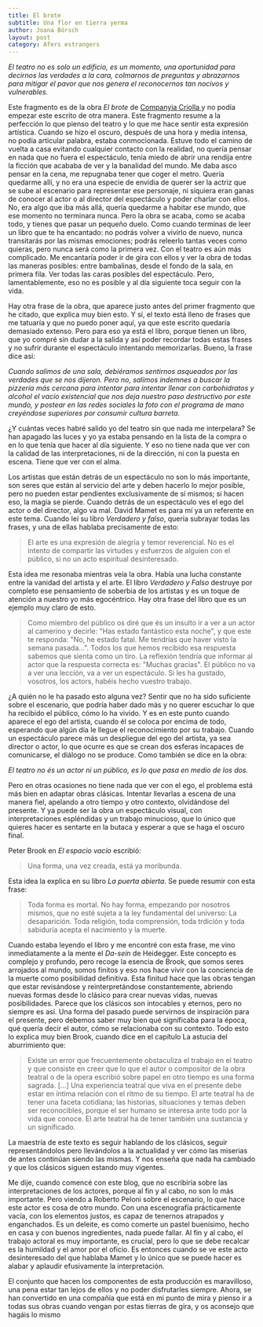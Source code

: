 ```yaml
---
title: El brote
subtitle: Una flor en tierra yerma
author: Joana Börsch
layout: post
category: Afers estrangers
---
```


*El teatro no es solo un edificio, es un momento, una oportunidad para decirnos las verdades a la cara, colmarnos de preguntas y abrazarnos para mitigar el pavor que nos genera el reconocernos tan nocivos y vulnerables.*

Este fragmento es de la obra *El brote* de [Companyia Criolla ](https://www.ciacriolla.com/) y no podía empezar este escrito de otra manera. Este fragmento resume a la perfección lo que pienso del teatro y lo que me hace sentir esta expresión artística. Cuando se hizo el oscuro, después de una hora y media intensa, no podía articular palabra, estaba conmocionada. Estuve todo el camino de vuelta a casa evitando cualquier contacto con la realidad, no quería pensar en nada que no fuera el espectáculo, tenía miedo de abrir una rendija entre la ficción que acababa de ver y la banalidad del mundo. Me daba asco pensar en la cena, me repugnaba tener que coger el metro. Quería quedarme allí, y no era una especie de envidia de querer ser la actriz que se sube al escenario para representar ese personaje, ni siquiera eran ganas de conocer al actor o al director del espectáculo y poder charlar con ellos. No, era algo que iba más allá, quería quedarme a habitar ese mundo, que ese momento no terminara nunca.
Pero la obra se acaba, como se acaba todo, y tienes que pasar un pequeño duelo. Como cuando terminas de leer un libro que te ha encantado: no podrás volver a vivirlo de nuevo, nunca transitarás por las mismas emociones; podrás releerlo tantas veces como quieras, pero nunca será como la primera vez. Con el teatro es aún más complicado. Me encantaría poder ir de gira con ellos y ver la obra de todas las maneras posibles: entre bambalinas, desde el fondo de la sala, en primera fila. Ver todas las caras posibles del espectáculo. Pero, lamentablemente, eso no es posible y al día siguiente toca seguir con la vida.

Hay otra frase de la obra, que aparece justo antes del primer fragmento que he citado, que explica muy bien esto. Y sí, el texto está lleno de frases que me tatuaría y que no puedo poner aquí, ya que este escrito quedaría demasiado extenso. Pero para eso ya está el libro, porque tienen un libro, que yo compré sin dudar a la salida y así poder recordar todas estas frases y no sufrir durante el espectáculo intentando memorizarlas.
Bueno, la frase dice así:

*Cuando salimos de una sala, debiéramos sentirnos asqueados por las verdades que se nos dijeron. Pero no, salimos indemnes a buscar la pizzería más cercana para intentar para intentar llenar con carbohidratos y alcohol el vacío existencial que nos deja nuestro paso destructivo por este mundo, y postear en las redes sociales la foto con el programa de mano creyéndose superiores por consumir cultura barreta.*

¿Y cuántas veces habré salido yo del teatro sin que nada me interpelara? Se han apagado las luces y yo ya estaba pensando en la lista de la compra o en lo que tenía que hacer al día siguiente. Y eso no tiene nada que ver con la calidad de las interpretaciones, ni de la dirección, ni con la puesta en escena. Tiene que ver con el alma.

Los artistas que están detrás de un espectáculo no son lo más importante, son seres que están al servicio del arte y deben hacerlo lo mejor posible, pero no pueden estar pendientes exclusivamente de sí mismos; si hacen eso, la magia se pierde. Cuando detrás de un espectáculo ves el ego del actor o del director, algo va mal.
David Mamet es para mí ya un referente en este tema. Cuando leí su libro *Verdadero y falso*, quería subrayar todas las frases, y una de ellas hablaba precisamente de esto:

> El arte es una expresión de alegría y temor reverencial. No es el intento de compartir las virtudes y esfuerzos de alguien con el público, si no un acto espiritual desinteresado.

Esta idea me resonaba mientras veía la obra. Había una lucha constante entre la vanidad del artista y el arte. El libro *Verdadero y Falso* destruye por completo ese pensamiento de soberbia de los artistas y es un toque de atención a nuestro yo más egocéntrico. Hay otra frase del libro que es un ejemplo muy claro de esto.

> Como miembro del público os diré que és un insulto ir a ver a un actor al camerino y decirle: "Has estado fantástico esta noche", y que este te responda: "No, he estado fatal. Me tendrías que haver visto la semana pasada...". Todos los que hemos recibido esa respuesta sabemos que sienta como un tiro. La reflexión tendría que informar al actor que la respuesta correcta es: "Muchas gracias". El público no va a ver una lección, va a ver un espectáculo. Si les ha gustado, vosotros, los actors, habéis hecho vuestro trabajo.

¿A quién no le ha pasado esto alguna vez? Sentir que no ha sido suficiente sobre el escenario, que podría haber dado más y no querer escuchar lo que ha recibido el público, cómo lo ha vivido. Y es en este punto cuando aparece el ego del artista, cuando él se coloca por encima de todo, esperando que algún día le llegue el reconocimiento por su trabajo. Cuando un espectáculo parece más un despliegue del ego del artista, ya sea director o actor, lo que ocurre es que se crean dos esferas incapaces de comunicarse, el diálogo no se produce. Como también se dice en la obra:

*El teatro no és un actor ni un público, es lo que pasa en medio de los dos.*

Pero en otras ocasiones no tiene nada que ver con el ego, el problema está más bien en adaptar obras clásicas. Intentar llevarlas a escena de una manera fiel, apelando a otro tiempo y otro contexto, olvidándose del presente. Y ya puede ser la obra un espectáculo visual, con interpretaciones espléndidas y un trabajo minucioso, que lo único que quieres hacer es sentarte en la butaca y esperar a que se haga el oscuro final.

Peter Brook en *El espacio vacío* escribió: 

>Una forma, una vez creada, está ya moribunda. 

Esta idea la explica en su libro *La puerta abierta*. Se puede resumir con esta frase:

> Toda forma es mortal. No hay forma, empezando por nosotros mismos, que no esté sujeta a la ley fundamental del universo: La desaparición. Toda religión, toda comprensión, toda trdición y toda sabiduría acepta el nacimiento y la muerte.

Cuando estaba leyendo el libro y me encontré con esta frase, me vino inmediatamente a la mente el *Da-sein* de Heidegger. Este concepto es complejo y profundo, pero recoge la esencia de Brook, que somos seres arrojados al mundo, somos finitos y eso nos hace vivir con la conciencia de la muerte como posibilidad definitiva. Esta finitud hace que las obras tengan que estar revisándose y reinterpretándose constantemente, abriendo nuevas formas desde lo clásico para crear nuevas vidas, nuevas posibilidades. Parece que los clásicos son intocables y eternos, pero no siempre es así. Una forma del pasado puede servirnos de inspiración para el presente, pero debemos saber muy bien qué significaba para la época, qué quería decir el autor, cómo se relacionaba con su contexto. Todo esto lo explica muy bien Brook, cuando dice en el capítulo La astucia del aburrimiento que:

>Existe un error que frecuentemente obstaculiza el trabajo en el teatro y que consiste en creer que lo que el autor o compositor de la obra teatral o de la opera escribió sobre papel en otro tiempo es una forma sagrada.
[...]
>Una experiencia teatral que viva en el presente debe estar en íntima relación con el ritmo de su tiempo. El arte teatral ha de tener una faceta cotidiana; las historias, situaciones y temas deben ser reconocibles, porque el ser humano se interesa ante todo por la vida que conoce. El arte teatral ha de tener también una sustancia y un significado.

La maestría de este texto es seguir hablando de los clásicos, seguir representándolos pero llevándolos a la actualidad y ver cómo las miserias de antes continúan siendo las mismas. Y nos enseña que nada ha cambiado y que los clásicos siguen estando muy vigentes.

Me dije, cuando comencé con este blog, que no escribiría sobre las interpretaciones de los actores, porque al fin y al cabo, no son lo más importante. Pero viendo a Roberto Peloni sobre el escenario, lo que hace este actor es cosa de otro mundo. Con una escenografía prácticamente vacía, con los elementos justos, es capaz de tenernos atrapados y enganchados. Es un deleite, es como comerte un pastel buenísimo, hecho en casa y con buenos ingredientes, nada puede fallar. Al fin y al cabo, el trabajo actoral es muy importante, es crucial, pero lo que se debe recalcar es la humildad y el amor por el oficio. Es entonces cuando se ve este acto desinteresado del que hablaba Mamet y lo único que se puede hacer es alabar y aplaudir efusivamente la interpretación.

El conjunto que hacen los componentes de esta producción es maravilloso, una pena estar tan lejos de ellos y no poder disfrutarles siempre. Ahora, se han convertido en una compañía que está en mi punto de mira y pienso ir a todas sus obras cuando vengan por estas tierras de gira, y os aconsejo que hagáis lo mismo